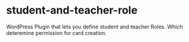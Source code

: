 # student-and-teacher-role
WordPress Plugin that lets you define student and teacher Roles. Which deteremine permission for card creation.
